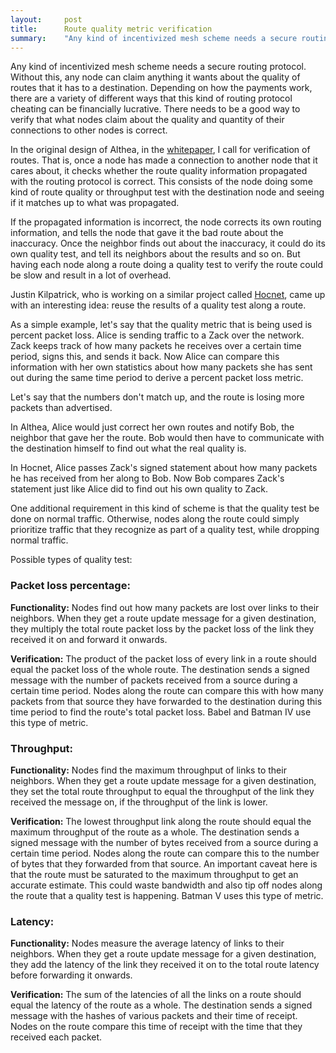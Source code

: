 ```yaml
---
layout:     post
title:      Route quality metric verification
summary:    "Any kind of incentivized mesh scheme needs a secure routing protocol. Without this, any node can claim anything it wants about the quality of routes that it has to a destination. Depending on how the payments work, there are a variety of different ways that this kind of routing protocol cheating can be financially lucrative. There needs to be a good way to verify that what nodes claim about the quality and quantity of their connections to other nodes is correct."
---
```


Any kind of incentivized mesh scheme needs a secure routing protocol. Without this, any node can claim anything it wants about the quality of routes that it has to a destination. Depending on how the payments work, there are a variety of different ways that this kind of routing protocol cheating can be financially lucrative. There needs to be a good way to verify that what nodes claim about the quality and quantity of their connections to other nodes is correct.

In the original design of Althea, in the [whitepaper](http://altheamesh.com/blog/althea-paper/), I call for verification of routes. That is, once a node has made a connection to another node that it cares about, it checks whether the route quality information propagated with the routing protocol is correct. This consists of the node doing some kind of route quality or throughput test with the destination node and seeing if it matches up to what was propagated.

If the propagated information is incorrect, the node corrects its own routing information, and tells the node that gave it the bad route about the inaccuracy. Once the neighbor finds out about the inaccuracy, it could do its own quality test, and tell its neighbors about the results and so on. But having each node along a route doing a quality test to verify the route could be slow and result in a lot of overhead.

Justin Kilpatrick, who is working on a similar project called [Hocnet](https://www.reddit.com/r/hocnet/), came up with an interesting idea: reuse the results of a quality test along a route.

As a simple example, let's say that the quality metric that is being used is percent packet loss. Alice is sending traffic to a Zack over the network. Zack keeps track of how many packets he receives over a certain time period, signs this, and sends it back. Now Alice can compare this information with her own statistics about how many packets she has sent out during the same time period to derive a percent packet loss metric.

Let's say that the numbers don't match up, and the route is losing more packets than advertised. 

In Althea, Alice would just correct her own routes and notify Bob, the neighbor that gave her the route. Bob would then have to communicate with the destination himself to find out what the real quality is.

In Hocnet, Alice passes Zack's signed statement about how many packets he has received from her along to Bob. Now Bob compares Zack's statement just like Alice did to find out his own quality to Zack.

One additional requirement in this kind of scheme is that the quality test be done on normal traffic. Otherwise, nodes along the route could simply prioritize traffic that they recognize as part of a quality test, while dropping normal traffic.

Possible types of quality test:

### Packet loss percentage:

**Functionality:** Nodes find out how many packets are lost over links to their neighbors. When they get a route update message for a given destination, they multiply the total route packet loss by the packet loss of the link they received it on and forward it onwards.

**Verification:** The product of the packet loss of every link in a route should equal the packet loss of the whole route. The destination sends a signed message with the number of packets received from a source during a certain time period. Nodes along the route can compare this with how many packets from that source they have forwarded to the destination during this time period to find the route's total packet loss. Babel and Batman IV use this type of metric.

### Throughput:

**Functionality:** Nodes find the maximum throughput of links to their neighbors. When they get a route update message for a given destination, they set the total route throughput to equal the throughput of the link they received the message on, if the throughput of the link is lower.

**Verification:** The lowest throughput link along the route should equal the maximum throughput of the route as a whole. The destination sends a signed message with the number of bytes received from a source during a certain time period. Nodes along the route can compare this to the number of bytes that they forwarded from that source. An important caveat here is that the route must be saturated to the maximum throughput to get an accurate estimate. This could waste bandwidth and also tip off nodes along the route that a quality test is happening. Batman V uses this type of metric.

### Latency:

**Functionality:** Nodes measure the average latency of links to their neighbors. When they get a route update message for a given destination, they add the latency of the link they received it on to the total route latency before forwarding it onwards.

**Verification:** The sum of the latencies of all the links on a route should equal the latency of the route as a whole. The destination sends a signed message with the hashes of various packets and their time of receipt. Nodes on the route compare this time of receipt with the time that they received each packet.
